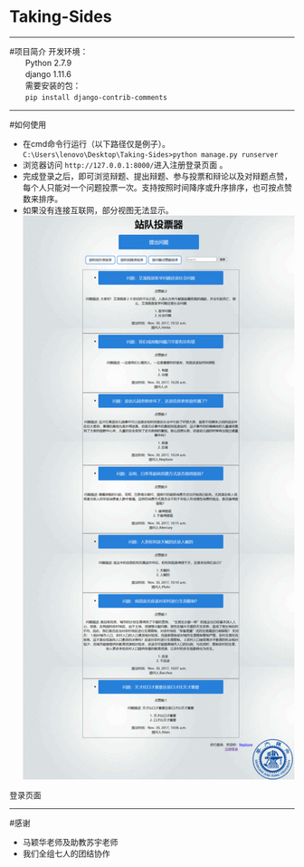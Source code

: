 # Taking-Sides
***
#项目简介
开发环境：  
　　Python 2.7.9  
　　django  1.11.6  
　　需要安装的包：  
　　`pip install django-contrib-comments`
***
#如何使用 
* 在cmd命令行运行（以下路径仅是例子）。  
`C:\Users\lenovo\Desktop\Taking-Sides>python manage.py runserver` 
* 浏览器访问  `http://127.0.0.1:8000/`进入注册登录页面  。
* 完成登录之后，即可浏览辩题、提出辩题、参与投票和辩论以及对辩题点赞，每个人只能对一个问题投票一次。支持按照时间降序或升序排序，也可按点赞数来排序。
* 如果没有连接互联网，部分视图无法显示。
![](0.png)  

登录页面
***
#感谢  
* 马颖华老师及助教苏宇老师
* 我们全组七人的团结协作

